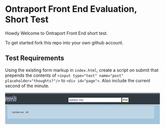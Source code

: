 Ontraport Front End Evaluation, Short Test
=============================

Howdy Welcome to Ontraport Front End short test. 

To get started fork this repo into your own github account. 

## Test Requirements

Using the existing form markup in `index.html`, create a script on submit that prepends the contents of `<input type="text" name="post" placeholder="thoughts?"/>` to `<div id="page">`. Also include the current second of the minute.


![](steps.gif)